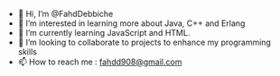 - 👋 Hi, I’m @FahdDebbiche
- 👀 I’m interested in learning more about Java, C++ and Erlang
- 🌱 I’m currently learning JavaScript and HTML.
- 💞️ I’m looking to collaborate to projects to enhance my programming skills
- 📫 How to reach me : fahdd908@gmail.com

<!---
FahdDebbiche/FahdDebbiche is a ✨ special ✨ repository because its `README.md` (this file) appears on your GitHub profile.
You can click the Preview link to take a look at your changes.
--->
